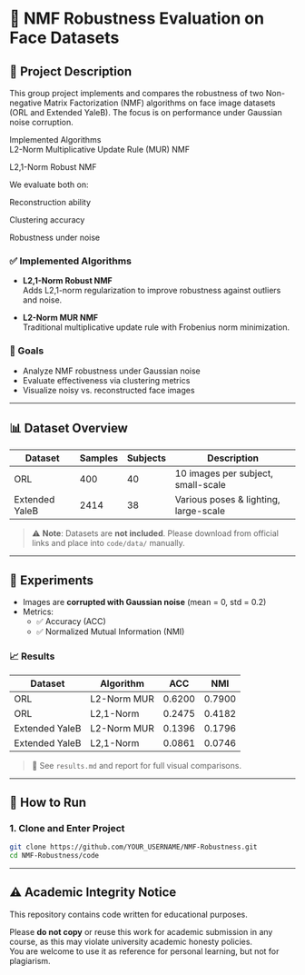 # 🧠 NMF Robustness Evaluation on Face Datasets
## 🧾 Project Description

This group project implements and compares the robustness of two Non-negative Matrix Factorization (NMF) algorithms on face image datasets (ORL and Extended YaleB). The focus is on performance under Gaussian noise corruption.  

Implemented Algorithms  
L2-Norm Multiplicative Update Rule (MUR) NMF  

L2,1-Norm Robust NMF  

We evaluate both on:  

Reconstruction ability  

Clustering accuracy  

Robustness under noise  

### ✅ Implemented Algorithms

- **L2,1-Norm Robust NMF**  
  Adds L2,1-norm regularization to improve robustness against outliers and noise.

- **L2-Norm MUR NMF**  
  Traditional multiplicative update rule with Frobenius norm minimization.

### 🧠 Goals

- Analyze NMF robustness under Gaussian noise
- Evaluate effectiveness via clustering metrics
- Visualize noisy vs. reconstructed face images

---

## 📊 Dataset Overview

| Dataset         | Samples | Subjects | Description                             |
|----------------|---------|----------|-----------------------------------------|
| ORL            | 400     | 40       | 10 images per subject, small-scale      |
| Extended YaleB | 2414    | 38       | Various poses & lighting, large-scale   |

> ⚠️ **Note**: Datasets are **not included**. Please download from official links and place into `code/data/` manually.

---

## 🧪 Experiments

- Images are **corrupted with Gaussian noise** (mean = 0, std = 0.2)
- Metrics:  
  - ✅ Accuracy (ACC)  
  - ✅ Normalized Mutual Information (NMI)

### 📈 Results

| Dataset        | Algorithm       | ACC    | NMI    |
|----------------|-----------------|--------|--------|
| ORL            | L2-Norm MUR     | 0.6200 | 0.7900 |
| ORL            | L2,1-Norm       | 0.2475 | 0.4182 |
| Extended YaleB | L2-Norm MUR     | 0.1396 | 0.1796 |
| Extended YaleB | L2,1-Norm       | 0.0861 | 0.0746 |

> 📌 See `results.md` and report for full visual comparisons.

---

## 🚀 How to Run

### 1. Clone and Enter Project

```bash
git clone https://github.com/YOUR_USERNAME/NMF-Robustness.git
cd NMF-Robustness/code  
```

---

## ⚠️ Academic Integrity Notice

This repository contains code written for educational purposes.  

Please **do not copy** or reuse this work for academic submission in any course, as this may violate university academic honesty policies.  
You are welcome to use it as reference for personal learning, but not for plagiarism.


